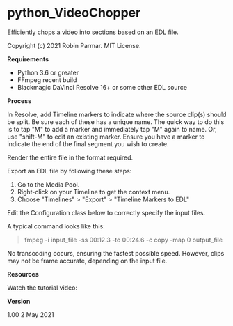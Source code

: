 # python_VideoChopper
Efficiently chops a video into sections based on an EDL file.

Copyright (c) 2021 Robin Parmar. MIT License.

**Requirements**

- Python 3.6 or greater
- FFmpeg recent build
- Blackmagic DaVinci Resolve 16+ or some other EDL source

**Process**

In Resolve, add Timeline markers to indicate where the source clip(s) should be split.
Be sure each of these has a unique name. The quick way to do this is to tap "M" to
add a marker and immediately tap "M" again to name. Or, use "shift-M" to edit an
existing marker. Ensure you have a marker to indicate the end of the final segment
you wish to create.

Render the entire file in the format required.

Export an EDL file by following these steps:
1. Go to the Media Pool.
2. Right-click on your Timeline to get the context menu.
3. Choose "Timelines" > "Export" > "Timeline Markers to EDL"

Edit the Configuration class below to correctly specify the input files.

A typical command looks like this:

> fmpeg -i input_file -ss 00:12.3 -to 00:24.6 -c copy -map 0 output_file

No transcoding occurs, ensuring the fastest possible speed.
However, clips may not be frame accurate, depending on the input file.

**Resources**

Watch the tutorial video:

**Version**

1.00 2 May 2021
